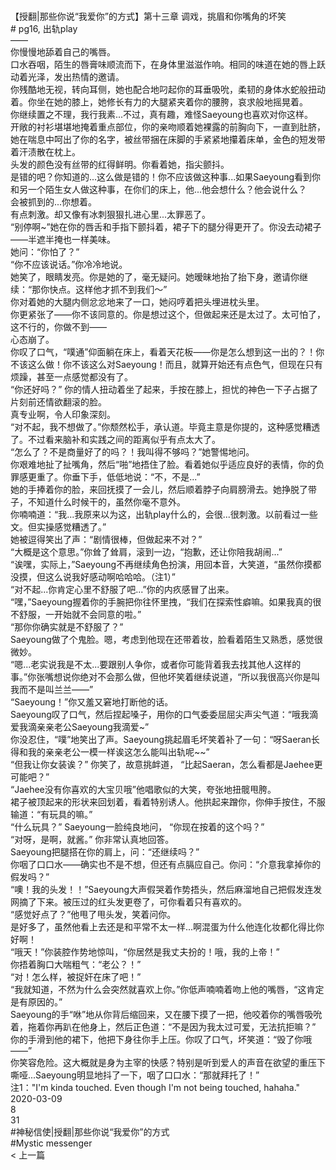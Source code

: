 <br/>【授翻|那些你说“我爱你”的方式】第十三章 调戏，挑眉和你嘴角的坏笑<br/># pg16, 出轨play<br/>——<br/>你慢慢地舔着自己的嘴唇。<br/>口水吞咽，陌生的唇膏味顺流而下，在身体里滋滋作响。相同的味道在她的唇上跃动着光泽，发出热情的邀请。<br/>你残酷地无视，转向耳侧，她也配合地叼起你的耳垂吸吮，柔韧的身体水蛇般扭动着。你坐在她的膝上，她修长有力的大腿紧夹着你的腰胯，哀求般地摇晃着。<br/>你继续置之不理，我行我素...不过，真有趣，难怪Saeyoung也喜欢对你这样。<br/>开敞的衬衫堪堪地掩着重点部位，你的亲吻顺着她裸露的前胸向下，一直到肚脐，她在喘息中呵出了你的名字，被丝带捆在床脚的手紧紧地攥着床单，金色的短发带着汗渍散在枕上。<br/>头发的颜色没有丝带的红得鲜明。你看着她，指尖颤抖。<br/>是错的吧？你知道的...这么做是错的！你不应该做这种事...如果Saeyoung看到你和另一个陌生女人做这种事，在你们的床上，他...他会想什么？他会说什么？<br/>会被抓到的...你想着。<br/>有点刺激。却又像有冰刺狠狠扎进心里...太罪恶了。<br/>“别停啊~”她在你的唇舌和手指下颤抖着，裙子下的腿分得更开了。你没去动裙子——半遮半掩也一样美味。<br/>她问：“你怕了？”<br/>“你不应该说话。”你冷冷地说。<br/>她笑了，眼睛发亮。你是她的了，毫无疑问。她暧昧地抬了抬下身，邀请你继续：“那你快点。这样他才抓不到我们〜”<br/>你对着她的大腿内侧忿忿地来了一口，她闷哼着把头埋进枕头里。<br/>你更紧张了——你不该同意的。你是想过这个，但做起来还是太过了。太可怕了，这不行的，你做不到——<br/>心态崩了。<br/>你叹了口气，“噗通”仰面躺在床上，看着天花板——你是怎么想到这一出的？！你不该这么做！你不该这么对Saeyoung！而且，就算开始还有点色气，但现在只有烦躁，甚至一点感觉都没有了。<br/>“你还好吗？” 你的情人扭动着坐了起来，手按在膝上，担忧的神色一下子占据了片刻前还情欲翻滚的脸。<br/>真专业啊，令人印象深刻。<br/>“对不起，我不想做了。”你颓然松手，承认道。毕竟主意是你提的，这种感觉糟透了。不过看来脑补和实践之间的距离似乎有点太大了。<br/>“怎么了？不是商量好了的吗？！我叫得不够吗？”她警惕地问。<br/>你艰难地扯了扯嘴角，然后“啪”地捂住了脸。看着她似乎适应良好的表情，你的负罪感更重了。你垂下手，低低地说：“不，不是...”<br/>她的手捧着你的脸，来回抚摸了一会儿，然后顺着脖子向肩膀滑去。她挣脱了带子，不知道什么时候干的，虽然你毫不意外。<br/>你喃喃道：“我...我原来以为这，出轨play什么的，会很...很刺激。以前看过一些文。但实操感觉糟透了。”<br/>她被逗得笑出了声：“剧情很棒，但做起来不对？”<br/>“大概是这个意思。”你耸了耸肩，滚到一边，“抱歉，还让你陪我胡闹...”<br/>“诶嘿，实际上，”Saeyoung不再继续角色扮演，用回本音，大笑道，“虽然你摸都没摸，但这么说我好感动啊哈哈哈。（注1）”<br/>“对不起...你肯定心里不舒服了吧...”你的内疚感冒了出来。<br/>“嘿，”Saeyoung握着你的手腕把你往怀里拽，“我们在探索性癖嘛。如果我真的很不舒服，一开始就不会同意的啦。”<br/>“那你你确实就是不舒服了？”<br/>Saeyoung做了个鬼脸。嗯，考虑到他现在还带着妆，脸看着陌生又熟悉，感觉很微妙。<br/>“嗯...老实说我是不太...要跟别人争你，或者你可能背着我去找其他人这样的事。”你张嘴想说你绝对不会那么做，但他坏笑着继续说道，“所以我很高兴你是叫我而不是叫兰兰——”<br/>“Saeyoung！”你又羞又窘地打断他的话。<br/>Saeyoung叹了口气，然后捏起嗓子，用你的口气委委屈屈尖声尖气道：“哦我滴爱我滴亲亲老公Saeyoung我滴爱~”<br/>你没忍住，“噗”地笑出了声。Saeyoung挑起眉毛坏笑着补了一句：“呀Saeran长得和我的亲亲老公一模一样诶这怎么能叫出轨呢~~”<br/>“但我让你女装诶？” 你笑了，故意挑衅道， “比起Saeran，怎么看都是Jaehee更可能吧？”<br/>“Jaehee没有你喜欢的大宝贝哦”他唱歌似的大笑，夸张地扭髋甩胯。<br/>裙子被顶起来的形状来回划着，看着特别诱人。他拱起来蹭你，你伸手按住，不服输道：“有玩具的嘛。”<br/>“什么玩具？” Saeyoung一脸纯良地问， “你现在按着的这个吗？”<br/>“对呀，是啊，就酱。” 你非常认真地回答。<br/>Saeyoung把腿搭在你的肩上，问：“还继续吗？”<br/>你咽了口口水——确实也不是不想，但还有点膈应自己。你问：“介意我拿掉你的假发吗？”<br/>“噢！我的头发！！”Saeyoung大声假哭着作势捂头，然后麻溜地自己把假发连发网摘了下来。被压过的红头发更卷了，可你看着只有喜欢的。<br/>“感觉好点了？”他甩了甩头发，笑着问你。<br/>是好多了，虽然他看上去还是和平常不太一样...啊混蛋为什么他连化妆都化得比你好啊！<br/>“哦天！”你装腔作势地惊叫，“你居然是我丈夫扮的！哦，我的上帝！”<br/>你捂着胸口大喘粗气：“老公？！”<br/>“对！怎么样，被捉奸在床了吧！”<br/>“我就知道，不然为什么会突然就喜欢上你。”你低声喃喃着吻上他的嘴唇，“这肯定是有原因的。”<br/>Saeyoung的手“咻”地从你背后缩回来，又在腰下摸了一把，他咬着你的嘴唇吸吮着，拖着你再趴在他身上，然后正色道：“不是因为我太过可爱，无法抗拒嘛？”<br/>你的手滑到他的裙下，他把下身往你手上压。你叹了口气，坏笑道：“毁了你哦——”<br/>你笑容危险。这大概就是身为主宰的快感？特别是听到爱人的声音在欲望的重压下嘶哑...Saeyoung明显地抖了一下，咽了口口水：“那就拜托了！”<br/>注1："I'm kinda touched. Even though I'm not being touched, hahaha."<br/>2020-03-09<br/>8<br/>31<br/>#神秘信使|授翻|那些你说“我爱你”的方式<br/>#Mystic messenger<br/>< 上一篇<br/>